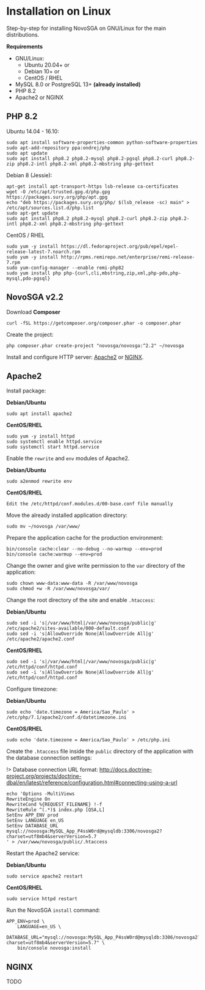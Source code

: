 # Installation on Linux

Step-by-step for installing NovoSGA on GNU/Linux for the main distributions.

**Requirements**

- GNU/Linux:
    - Ubuntu 20.04+ or
    - Debian 10+ or
    - CentOS / RHEL
- MySQL 8.0 or PostgreSQL 13+ **(already installed)**
- PHP 8.2
- Apache2 or NGINX

## PHP 8.2

Ubuntu 14.04 - 16.10:

    sudo apt install software-properties-common python-software-properties
    sudo apt-add-repository ppa:ondrej/php
    sudo apt update
    sudo apt install php8.2 php8.2-mysql php8.2-pgsql php8.2-curl php8.2-zip php8.2-intl php8.2-xml php8.2-mbstring php-gettext

Debian 8 (Jessie):

    apt-get install apt-transport-https lsb-release ca-certificates
    wget -O /etc/apt/trusted.gpg.d/php.gpg https://packages.sury.org/php/apt.gpg
    echo "deb https://packages.sury.org/php/ $(lsb_release -sc) main" > /etc/apt/sources.list.d/php.list
    sudo apt-get update
    sudo apt install php8.2 php8.2-mysql php8.2-curl php8.2-zip php8.2-intl php8.2-xml php8.2-mbstring php-gettext

CentOS / RHEL

    sudo yum -y install https://dl.fedoraproject.org/pub/epel/epel-release-latest-7.noarch.rpm
    sudo yum -y install http://rpms.remirepo.net/enterprise/remi-release-7.rpm
    sudo yum-config-manager --enable remi-php82
    sudo yum install php php-{curl,cli,mbstring,zip,xml,php-pdo,php-mysql,pdo-pgsql}


## NovoSGA v2.2

Download **Composer**

    curl -fSL https://getcomposer.org/composer.phar -o composer.phar

Create the project:

    php composer.phar create-project "novosga/novosga:^2.2" ~/novosga

Install and configure HTTP server: [Apache2](install-linux.md#Apache2) or [NGINX](install-linux.md#NGINX).

## Apache2

Install package:

**Debian/Ubuntu**

    sudo apt install apache2

**CentOS/RHEL**

    sudo yum -y install httpd
    sudo systemctl enable httpd.service
    sudo systemctl start httpd.service

Enable the `rewrite` and `env` modules of Apache2.

**Debian/Ubuntu**

    sudo a2enmod rewrite env

**CentOS/RHEL**

    Edit the /etc/httpd/conf.modules.d/00-base.conf file manually

Move the already installed application directory:

    sudo mv ~/novosga /var/www/

Prepare the application cache for the production environment:
    
    bin/console cache:clear --no-debug --no-warmup --env=prod
    bin/console cache:warmup --env=prod
    
Change the owner and give write permission to the `var` directory of the application:

    sudo chown www-data:www-data -R /var/www/novosga
    sudo chmod +w -R /var/www/novosga/var/

Change the root directory of the site and enable `.htaccess`:

**Debian/Ubuntu**

    sudo sed -i 's|/var/www/html|/var/www/novosga/public|g' /etc/apache2/sites-available/000-default.conf
    sudo sed -i 's|AllowOverride None|AllowOverride All|g' /etc/apache2/apache2.conf

**CentOS/RHEL**

    sudo sed -i 's|/var/www/html|/var/www/novosga/public|g' /etc/httpd/conf/httpd.conf
    sudo sed -i 's|AllowOverride None|AllowOverride All|g' /etc/httpd/conf/httpd.conf

Configure timezone:

**Debian/Ubuntu**

    sudo echo 'date.timezone = America/Sao_Paulo' > /etc/php/7.1/apache2/conf.d/datetimezone.ini

**CentOS/RHEL**

    sudo echo 'date.timezone = America/Sao_Paulo' > /etc/php.ini

Create the `.htaccess` file inside the `public` directory of the application with the database connection settings:

!> Database connection URL format: http://docs.doctrine-project.org/projects/doctrine-dbal/en/latest/reference/configuration.html#connecting-using-a-url

    echo 'Options -MultiViews
    RewriteEngine On
    RewriteCond %{REQUEST_FILENAME} !-f
    RewriteRule ^(.*)$ index.php [QSA,L]
    SetEnv APP_ENV prod
    SetEnv LANGUAGE en_US
    SetEnv DATABASE_URL mysql://novosga:MySQL_App_P4ssW0rd@mysqldb:3306/novosga2?charset=utf8mb4&serverVersion=5.7
    ' > /var/www/novosga/public/.htaccess

Restart the Apache2 service:

**Debian/Ubuntu**

    sudo service apache2 restart

**CentOS/RHEL**

    sudo service httpd restart

Run the NovoSGA `install` command:

    APP_ENV=prod \
        LANGUAGE=en_US \
        DATABASE_URL="mysql://novosga:MySQL_App_P4ssW0rd@mysqldb:3306/novosga2?charset=utf8mb4&serverVersion=5.7" \
        bin/console novosga:install

## NGINX

TODO
